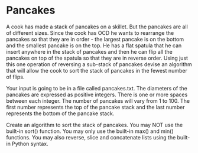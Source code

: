 # Pancakes
A cook has made a stack of pancakes on a skillet. But the pancakes are all of different sizes. Since the cook has OCD he wants to rearrange the pancakes so that they are in order - the largest pancake is on the bottom and the smallest pancake is on the top. He has a flat spatula that he can insert anywhere in the stack of pancakes and then he can flip all the pancakes on top of the spatula so that they are in reverse order. Using just this one operation of reversing a sub-stack of pancakes devise an algorithm that will allow the cook to sort the stack of pancakes in the fewest number of flips.

Your input is going to be in a file called pancakes.txt. The diameters of the pancakes are expressed as positive integers. There is one or more spaces between each integer. The number of pancakes will vary from 1 to 100. The first number represents the top of the pancake stack and the last number represents the bottom of the pancake stack.

Create an algorithm to sort the stack of pancakes. You may NOT use the built-in sort() function. You may only use the built-in max() and min() functions. You may also reverse, slice and concatenate lists using the built-in Python syntax.
